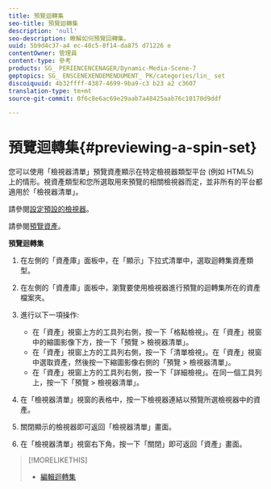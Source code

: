 ```yaml
---
title: 預覽迴轉集
seo-title: 預覽迴轉集
description: 'null'
seo-description: 瞭解如何預覽回轉集。
uuid: 5b9d4c37-a4 ec-40c5-8f14-da875 d71226 e
contentOwner: 管理員
content-type: 參考
products: SG_ PERIENCENCENAGER/Dynamic-Media-Scene-7
geptopics: SG_ ENSCENEXENDEMENDUMENT_ PK/categories/lin_ set
discoiquuid: 4b32ffff-4387-4699-9ba9-c3 b23 a2 c3607
translation-type: tm+mt
source-git-commit: 0f6c8e6ac69e29aab7a48425aab76c10170d9ddf

---
```



# 預覽迴轉集{#previewing-a-spin-set}

您可以使用「檢視器清單」預覽資產顯示在特定檢視器類型平台 (例如 HTML5) 上的情形。視資產類型和您所選取用來預覽的相關檢視器而定，並非所有的平台都適用於「檢視器清單」。

請參閱[設定預設的檢視器](application-setup.md#configuring_default_viewers)。

請參閱[預覽資產](previewing-asset.md#previewing_an_asset)。

**預覽迴轉集**

1. 在左側的「資產庫」面板中，在「顯示」下拉式清單中，選取迴轉集資產類型。
1. 在左側的「資產庫」面板中，瀏覽要使用檢視器進行預覽的迴轉集所在的資產檔案夾。
1. 進行以下一項操作:

   * 在「資產」視窗上方的工具列右側，按一下「格點檢視」。在「資產」視窗中的縮圖影像下方，按一下「預覽 &gt; 檢視器清單」。
   * 在「資產」視窗上方的工具列右側，按一下「清單檢視」。在「資產」視窗中選取資產，然後按一下縮圖影像右側的「預覽 &gt; 檢視器清單」。
   * 在「資產」視窗上方的工具列右側，按一下「詳細檢視」。在同一個工具列上，按一下「預覽 &gt; 檢視器清單」。

1. 在「檢視器清單」視窗的表格中，按一下檢視器連結以預覽所選檢視器中的資產。
1. 關閉顯示的檢視器即可返回「檢視器清單」畫面。
1. 在「檢視器清單」視窗右下角，按一下「關閉」即可返回「資產」畫面。

>[!MORELIKETHIS]
>
>* [編輯迴轉集](creating-spin-set.md#editing-a-spin-set)

